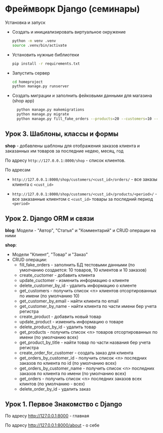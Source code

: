 # Фреймворк Django (семинары)

Установка и запуск

- Создать и инициализировать виртуальное окружение

    ```bash
    python -m venv .venv
    source .venv/bin/activate
    ```

- Установить нужные библиотеки

    ```bash
    pip install -r requirements.txt
    ```

- Запустить сервер

    ```bash
    cd homeproject
    python manage.py runserver
    ```

- Создать миграции и заполнить фейковыми данными для магазина (shop app)

  ```bash
    python manage.py makemigrations
    python manage.py migrate
    python manage.py fill_fake_orders --products=20 --customers=10 --orders=40
    ```

## Урок 3. Шаблоны, классы и формы

**shop** - добавлены шаблоны для отображения заказов клиента и заказанных им товаров за последние недею, месяц, год

По адресу ```http://127.0.0.1:8000/shop``` - список клиентов. 

По адресам

- ```http://127.0.0.1:8000/shop/customers/<cust_id>/orders/``` - все заказы клиента с ```<cust_id>```

- ```http://127.0.0.1:8000/shop/customers/<cust_id>/products/<period>/``` - все заказанные клиентом с ```<cust_id>``` товары за последний период ```<period>```

## Урок 2. Django ORM и связи

  **blog**: Модели - "Автор", "Статья" и "Комментарий" и CRUD операции на ними
  
  **shop**:

- Модели "Клиент", "Товар" и "Заказ"
- CRUD операции:
  - fill_fake_orders - заполнить БД тестовыми данными (по умолчанию создается: 10 товаров, 10 клиентов и 10 заказов)
  - create_cuctomer - добавить клиента
  - update_cuctomer - изменить информацию о клиенте
  - delete_customer_by_id - удалить информацию о клиенте
  - get_customers - получить список \<n> клиентов отсортированных по имени (по умолчанию 10)
  - get_customer_by_email - найти клиента по email
  - get_customer_by_name - найти клиента по части имени беp учета регистра
  - create_product - добавить новый товар
  - update_product - изменить информацию о товаре
  - delete_product_by_id - удалить товар
  - get_products - получить список \<n> товаров отсортированных по имени (по умолчанию всех)
  - get_product_by_title - найти товар по части названия беp учета регистра
  - create_order_for_customer - создать заказ для клиента
  - get_orders_by_customer_id - получить список \<n> последних заказов по клиента по id (по умолчанию всех)
  - get_orders_by_customer_name - получить список \<n> последних заказов по клиента по имени (по умолчанию всех)
  - get_orders - получить список \<n> последних заказов всех клинтов (по умолчанию - всех)
  - delete_order_by_id - удалить заказ

## Урок 1. Первое Знакомство с Django

По адресу <http://127.0.0.1:8000> - главная

По адресу <http://127.0.0.1:8000/about> - о себе
